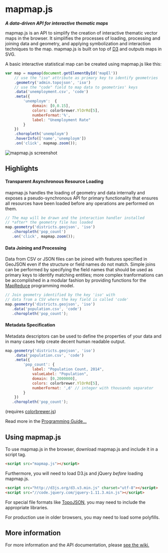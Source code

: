# mapmap.js

***A data-driven API for interactive thematic maps***

mapmap.js is an API to simplify the creation of interactive thematic 
vector maps in the browser. It simplifies the processes of loading, 
processing and joining data and geometry, and applying symbolization and 
interaction techniques to the map. mapmap.js is built on top of 
[D3](https://github.com/mbostock/d3) and outputs maps in SVG. 

A basic interactive statistical map can be created using mapmap.js like 
this: 


```js
var map = mapmap(document.getElementById('mapEl'))
    // use the "iso" attribute as primary key to identify geometries
	.geometry('admin.topojson', 'iso') 
    // use the "code" field to map data to geometries' keys
	.data('unemployment.csv', 'code')  
	.meta({
		'unemploym':  {
            domain: [0,0.15],
            colors: colorbrewer.YlOrRd[5],
            numberFormat:'%',
            label: "Unemployment Rate"
        }
	})
	.choropleth('unemploym')
	.hoverInfo(['name','unemploym'])
	.on('click', mapmap.zoom());
```

![mapmap.js screenshot](https://raw.githubusercontent.com/floledermann/mapmap.js/master/mapmap.png)

## Highlights

#### Transparent Asynchronous Resource Loading

mapmap.js handles the loading of geometry and data internally and 
exposes a pseudo-synchronous API for primary functionality that ensures 
all resources have been loaded before any operations are performed on 
them. 


```js
// The map will be drawn and the interaction handler installed
// *after* the geometry file has loaded
map.geometry('districts.geojson', 'iso')
   .choropleth('pop_count')
   .on('click', mapmap.zoom());
```

#### Data Joining and Processing

Data from CSV or JSON files can be joined with features specified in 
GeoJSON even if the structure or field names do not match. Simple joins 
can be performed by specifying the field names that should be used as 
primary keys to identify matching entities; more complex tranformations 
can be accomplished in a modular fashion by providing functions for the 
[MapReduce](https://github.com/floledermann/mapmap.js/wiki/Programming-Guide#data-processing-with-mapreduce)
programming model. 

```js
// Join geometry identified by the key 'iso' with
// data from a CSV where the key field is called 'code'
map.geometry('districts.geojson', 'iso')
   .data('population.csv', 'code')
   .choropleth('pop_count');
```


#### Metadata Specification

Metadata descriptors can be used to define the properties of your data 
and in many cases help create decent human readable output. 


```js
map.geometry('districts.geojson', 'iso')
	.data('population.csv', 'code')
	.meta({
		'pop_count': {
            label: "Population Count, 2014",
            valueLabel: "Population",
            domain: [0,2000000],
            colors: colorbrewer.YlOrRd[5], 
            numberFormat: ',d' // integer with thousands separator
        }
	})
   .choropleth('pop_count');
```

(requires [colorbrewer.js](https://github.com/mbostock/d3/tree/master/lib/colorbrewer))

Read more in the [Programming Guide...](https://github.com/floledermann/mapmap.js/wiki/Programming-Guide)

## Using mapmap.js

To use mapmap.js in the browser, download mapmap.js and include it in a script tag.

```html
<script src="mapmap.js"></script>
``` 

Furthermore, you will need to load D3.js and jQuery *before* loading mapmap.js.

```html
<script src="http://d3js.org/d3.v3.min.js" charset="utf-8"></script>
<script src="//code.jquery.com/jquery-1.11.3.min.js"></script>
``` 

For special file formats like 
[TopoJSON](https://github.com/mbostock/topojson), you may need to 
include the appropriate libraries. 

For production use in older browsers, you may need to load some 
polyfills. 

## More information 

For more information and the API documentation, please [see the 
wiki.](https://github.com/floledermann/mapmap.js/wiki) 

